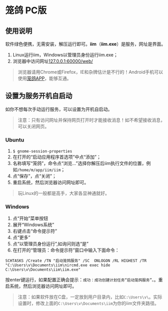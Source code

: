 # 笼鸽 PC版

## 使用说明

软件绿色便携，无需安装，解压运行即可。**iim**（**iim.exe**）是服务，网址是界面。

1. Linux运行iim，Windows以管理员身份运行iim.exe；
2. 浏览器中访问网址[127.0.0.1:60000/web/](http://127.0.0.1:60000/web/)

> 浏览器请用Chrome或Firefox，IE和杂牌估计是不行的！Android手机可以使用[笼鸽APP](https://app.lilu.red/#iim)，能够互通。

## 设置为服务开机自启动

如你不想每次手动运行服务，可以设置为开机自启动。
> 注意：只有访问网址并保持网页打开时才能接收消息！如不希望接收消息，可以关闭网页。

### Ubuntu

1. `$ gnome-session-properties`
2. 在打开的“启动应用程序首选项”中点“添加”；
3. 名称填写“笼鸽”，命令点“浏览...”选择你解压后iim执行文件的位置，例如`/home/m/app/iim/iim`；
4. 点“保存”，点“关闭”；
5. 重启系统，然后浏览器访问网址即可。

> 玩Linux的一般都是高手，大家各显神通就好。

### Windows

1. 点“开始”菜单按钮
2. 展开“Windows系统”
3. 右键点击“命令提示符”
4. 点“更多”
5. 点“以管理员身份运行”,如询问则选“是”
6. 在打开的“管理员：命令提示符”窗口中输入下面命令：
```
SCHTASKS /Create /TN "启动笼鸽服务" /SC  ONLOGON /RL HIGHEST /TR "C:\Users\v\Documents\iim\nircmd.exe exec hide C:\Users\v\Documents\iim\iim.exe"
```
按enter键运行，如果配置正确会提示：`成功：成功创建计划任务“启动笼鸽服务”。`。重启系统，然后浏览器访问网址即可。
> 注意：如果软件放在C盘，一定放到用户目录内，比如`C:\Users\v\`。实际设置时，修改上面的`C:\Users\v\Documents\iim`为你的iim文件夹路径。